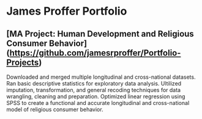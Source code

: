 # James Proffer Portfolio

## [MA Project: Human Development and Religious Consumer Behavior] (https://github.com/jamesrproffer/Portfolio-Projects)

Downloaded and merged multiple longitudinal and cross-national datasets. 
Ran basic descriptive statistics for exploratory data analysis.
Ultilized imputation, transformation, and general recoding techniques for data wrangling, cleaning and preparation.
Optimized linear regression using SPSS to create a functional and accurate longitudinal and cross-national model of religious consumer behavior.
